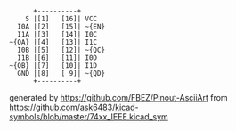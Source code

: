 

	      +----------+
	    S |[1]   [16]| VCC
	  I0A |[2]   [15]| ~{EN}
	  I1A |[3]   [14]| I0C
	~{QA} |[4]   [13]| I1C
	  I0B |[5]   [12]| ~{QC}
	  I1B |[6]   [11]| I0D
	~{QB} |[7]   [10]| I1D
	  GND |[8]   [ 9]| ~{QD}
	      +----------+


generated by https://github.com/FBEZ/Pinout-AsciiArt from https://github.com/ask6483/kicad-symbols/blob/master/74xx_IEEE.kicad_sym